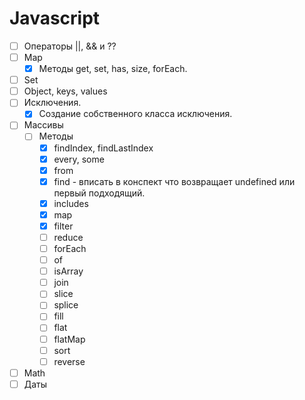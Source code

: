 

# Javascript

- [ ] Операторы ||, && и ??
- [ ] Map
  - [x] Методы get, set, has, size, forEach.
- [ ] Set
- [ ] Object, keys, values
- [ ] Исключения.
  - [x] Создание собственного класса исключения.
- [ ] Массивы
  - [ ] Методы
    - [x] findIndex, findLastIndex
    - [x] every, some
    - [x] from
    - [x] find - вписать в конспект что возвращает undefined или первый подходящий.
    - [x] includes
    - [x] map
    - [x] filter
    - [ ] reduce
    - [ ] forEach
    - [ ] of
    - [ ] isArray
    - [ ] join
    - [ ] slice
    - [ ] splice
    - [ ] fill
    - [ ] flat
    - [ ] flatMap
    - [ ] sort
    - [ ] reverse
- [ ] Math
- [ ] Даты